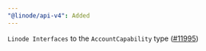```yaml
---
"@linode/api-v4": Added
---
```


`Linode Interfaces` to the `AccountCapability` type ([#11995](https://github.com/linode/manager/pull/11995))
